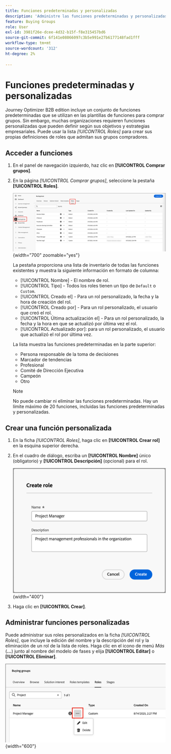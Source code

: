 ```yaml
---
title: Funciones predeterminadas y personalizadas
description: 'Administre las funciones predeterminadas y personalizadas del grupo de compra: cree, edite y configure definiciones de funciones para sus necesidades comerciales en Journey Optimizer B2B edition.'
feature: Buying Groups
role: User
exl-id: 3981f26e-dcee-4d32-b15f-f8e315457bd6
source-git-commit: 6f141e08066097c3b5e991e27b6177148fad1fff
workflow-type: tm+mt
source-wordcount: '312'
ht-degree: 2%

---
```


# Funciones predeterminadas y personalizadas

Journey Optimizer B2B edition incluye un conjunto de funciones predeterminadas que se utilizan en las plantillas de funciones para comprar grupos. Sin embargo, muchas organizaciones requieren funciones personalizadas que pueden definir según sus objetivos y estrategias empresariales. Puede usar la lista _[!UICONTROL Roles]_ para crear sus propias definiciones de roles que admitan sus grupos compradores.

## Acceder a funciones

1. En el panel de navegación izquierdo, haz clic en **[!UICONTROL Comprar grupos]**.

1. En la página _[!UICONTROL Comprar grupos]_, seleccione la pestaña **[!UICONTROL Roles]**.

   ![Ficha Roles](./assets/roles-tab.png){width="700" zoomable="yes"}

   La pestaña proporciona una lista de inventario de todas las funciones existentes y muestra la siguiente información en formato de columna:

   * [!UICONTROL Nombre] - El nombre de rol.
   * [!UICONTROL Tipo] - Todos los roles tienen un tipo de `Default` o `Custom`.
   * [!UICONTROL Creado el] - Para un rol personalizado, la fecha y la hora de creación del rol.
   * [!UICONTROL Creado por] - Para un rol personalizado, el usuario que creó el rol.
   * [!UICONTROL Última actualización el] - Para un rol personalizado, la fecha y la hora en que se actualizó por última vez el rol.
   * [!UICONTROL Actualizado por]: para un rol personalizado, el usuario que actualizó el rol por última vez.

   La lista muestra las funciones predeterminadas en la parte superior:

   * Persona responsable de la toma de decisiones
   * Marcador de tendencias
   * Profesional
   * Comité de Dirección Ejecutiva
   * Campeón
   * Otro

   >[!NOTE]
   >
   >No puede cambiar ni eliminar las funciones predeterminadas. Hay un límite máximo de 20 funciones, incluidas las funciones predeterminadas y personalizadas.

## Crear una función personalizada

1. En la ficha _[!UICONTROL Roles]_, haga clic en **[!UICONTROL Crear rol]** en la esquina superior derecha.

1. En el cuadro de diálogo, escriba un **[!UICONTROL Nombre]** único (obligatorio) y **[!UICONTROL Descripción]** (opcional) para el rol.

   ![Cuadro de diálogo Crear rol](./assets/roles-create-dialog.png){width="400"}

1. Haga clic en **[!UICONTROL Crear]**.

## Administrar funciones personalizadas

Puede administrar sus roles personalizados en la ficha _[!UICONTROL Roles]_, que incluye la edición del nombre y la descripción del rol y la eliminación de un rol de la lista de roles. Haga clic en el icono de menú _Más_ (**...**) junto al nombre del modelo de fases y elija **[!UICONTROL Editar]** o **[!UICONTROL Eliminar]**.

![Editar o eliminar un rol personalizado](./assets/roles-more-menu.png){width="600"}

